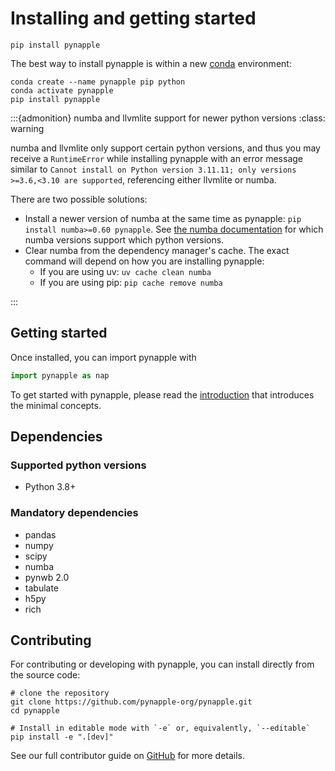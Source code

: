 # Installing and getting started

```
pip install pynapple
```

The best way to install pynapple is within a new [conda](https://docs.conda.io/en/latest/) environment:

```
conda create --name pynapple pip python
conda activate pynapple
pip install pynapple
```

:::{admonition} numba and llvmlite support for newer python versions
:class: warning 

numba and llvmlite only support certain python versions, and thus you may receive a `RuntimeError` while installing pynapple with an error message similar to `Cannot install on Python version 3.11.11; only versions >=3.6,<3.10 are supported`, referencing either llvmlite or numba.

There are two possible solutions:
- Install a newer version of numba at the same time as pynapple: `pip install numba>=0.60 pynapple`. See [the numba documentation](https://numba.readthedocs.io/en/stable/user/installing.html#version-support-information) for which numba versions support which python versions.
- Clear numba from the dependency manager's cache. The exact command will depend on how you are installing pynapple:
  - If you are using uv: `uv cache clean numba` 
  - If you are using pip: `pip cache remove numba`

:::


## Getting started


Once installed, you can import pynapple with 

```python
import pynapple as nap
```

To get started with pynapple, please read the [introduction](user_guide/01_introduction_to_pynapple) that introduces the minimal concepts.

## Dependencies


### Supported python versions
  
  - Python 3.8+

### Mandatory dependencies


  -   pandas
  -   numpy
  -   scipy
  -   numba
  -   pynwb 2.0
  -   tabulate
  -   h5py
  -   rich

## Contributing

For contributing or developing with pynapple, you can install directly from the source code:

```
# clone the repository
git clone https://github.com/pynapple-org/pynapple.git
cd pynapple

# Install in editable mode with `-e` or, equivalently, `--editable`
pip install -e ".[dev]"
```

See our full contributor guide on [GitHub](https://github.com/pynapple-org/pynapple) for more details.
